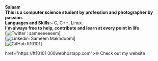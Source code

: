 **Salaam** <br>
**This is a computer science student by profession and photographer by passion.** <br>
**Languages and Skills:-** C, C++, Linux.  <br>
**I'm always free to help, contribute and learn at every point in life** <br>
[![ Twitter : sameeeeeeem ](https://twitter.com/sameeeeeeem)] <br>
[![Linkedin: Sameem Makhdoomi](https://www.linkedin.com/in/ft10101/)] <br>
[![GitHub ft10101](https://github.com/ft10101)] <br>
<p><a>href="https://ft10101.000webhostapp.com">🌐 Check out my website</a></p> <br>

